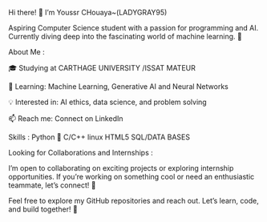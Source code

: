 Hi there! 👋 I’m Youssr CHouaya~(LADYGRAY95)

Aspiring Computer Science student with a passion for programming and AI. Currently diving deep into the fascinating world of machine learning. 🚀

About Me :

🎓 Studying at CARTHAGE UNIVERSITY /ISSAT MATEUR

🌱 Learning: Machine Learning, Generative AI and Neural Networks

💡 Interested in: AI ethics, data science, and problem solving

📫 Reach me: Connect on LinkedIn 

Skills :
Python 🐍
C/C++
linux
HTML5
SQL/DATA BASES

Looking for Collaborations and Internships :

I’m open to collaborating on exciting projects or exploring internship opportunities. If you’re working on something cool or need an enthusiastic teammate, let’s connect! 🤝


Feel free to explore my GitHub repositories and reach out. Let’s learn, code, and build together! 🌟


